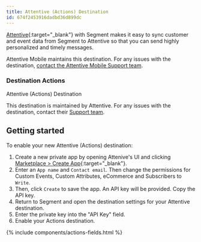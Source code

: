 ```yaml
---
title: Attentive (Actions) Destination
id: 674f2453916dadbd36d899dc
---
```


[Attentive](https://www.attentive.com/?utm_source=partner-generated&utm_medium=partner-marketing-&utm_campaign=partner-generated-4.15.22-segment.io){:target="_blank"} with Segment makes it easy to sync customer and event data from Segment to Attentive so that you can send highly personalized and timely messages.

Attentive Mobile maintains this destination. For any issues with the destination, [contact the Attentive Mobile Support team](mailto:support@attentivemobile.com).

### Destination Actions

Attentive (Actions) Destination


This destination is maintained by Attentive. For any issues with the destination, contact their [Support team](mailto:whiteglove@attentivemobile.com).


## Getting started
To enable your new Attentive (Actions) destination:
1. Create a new private app by opening Attenive's UI and clicking [Marketplace > Create App](https://ui.attentivemobile.com/integrations/app/setup){:target="_blank"}. 
2. Enter an `App name` and `Contact email`. Then change the permissions for Custom Events, Custom Attributes, eCommerce and Subscribers to `Write`.
3. Then, click `Create` to save the app. An API key will be provided. Copy the API key.
4. Return to Segment and open the destination settings for your Attentive destination. 
5. Enter the private key into the "API Key" field. 
6. Enable your Actions destination. 

{% include components/actions-fields.html %}




